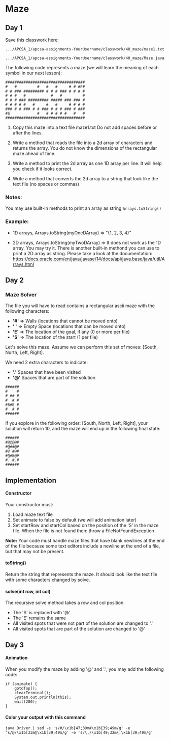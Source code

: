# Maze

## Day 1

Save this classwork here: 

`.../APCSA_1/apcsa-assignments-YourUsername/classwork/40_maze/maze1.txt`

`.../APCSA_1/apcsa-assignments-YourUsername/classwork/40_maze/Maze.java`


The following code represents a maze (we will learn the meaning of each symbol in our next lesson):
```
###################################
#   #         #   #   #     # # #E#
# # ### ######### # # # ### # # # #
# # #   #           #   #         #
# # # ### ######### ##### ### ### #
# # # # #   #     #   #     # # # #
### # # ### # # ### # # # ### # ###
#S            #   # # # # #   #   #
###################################
```
1. Copy this maze into a text file maze1.txt Do not add spaces before or after the lines. 

2. Write a method that reads the file into a 2d array of characters and returns the array. You do not know the dimensions of the rectangular maze ahead of time. 

3. Write a method to print the 2d array as one 1D array per line. It will help you check if it looks correct.
  
4. Write a method that converts the 2d array to a string that look like the text file (no spaces or commas)

### Notes:

You may use built-in methods to print an array as string ```Arrays.toString()```

### Example:

- 1D arrays, Arrays.toString(myOneDArray) => "{1, 2, 3, 4}"


- 2D arrays, Arrays.toString(myTwoDArray) => It does not work as the 1D array. You may try it. There is another built-in methond you can use to print a 2D array as string. Please take a look at the documentation: https://docs.oracle.com/en/java/javase/14/docs/api/java.base/java/util/Arrays.html


## Day 2

### Maze Solver

The file you will have to read contains a rectangular ascii maze with the following characters:

- **'#'** => Walls (locations that cannot be moved onto)
- **' '** => Empty Space (locations that can be moved onto)
- **'E'** => The location of the goal, if any (0 or more per file)
- **'S'** => The location of the start (1 per file)

Let's solve this maze. Assume we can perform this set of moves: [South, North, Left, Right].

We need 2 extra characters to indicate:

-  **'.'** Spaces that have been visited
-  **'@'** Spaces that are part of the solution

```
######
#    #
# ## #
#  # #
#S#E #
#  # #
######
```

If you explore in the following order: [South, North, Left, Right], your solution will return 10, and the maze will end up in the following final state:

```
######
#@@@@#
#@##@#
#@ #@#
#@#E@#
#..#.#
######
```

## Implementation

#### Constructor

  Your constructor must:

  1. Load maze text file
  2. Set animate to false by default (we will add animation later)
  3. Set startRow and startCol based on the position of the 'S' in the maze file. When the file is not found then: throw a FileNotFoundException

**Note:** Your code must handle maze files that have blank newlines at the end of the file because some text editors include a newline at the end of a file, but that may not be present.

#### toString()

Return the string that represents the maze. It should look like the text file with some characters changed by solve.

#### solve(int row, int col)

The recursive solve method takes a row and col position.

- The 'S' is replaced with '@'
- The 'E' remains the same
- All visited spots that were not part of the solution are changed to '.'
- All visited spots that are part of the solution are changed to '@'

## Day 3

#### Animation

When you modify the maze by adding '@' and '.', you may add the following code:

```
if (animate) {
    gotoTop();
    clearTerminal();
    System.out.println(this);
    wait(200);
}
```

#### Color your output with this command

```
java Driver | sed -e 's/#/\x1b[47;39m#\x1b[39;49m/g' -e 's/@/\x1b[33m@\x1b[39;49m/g' -e 's/\./\x1b[49;32m\.\x1b[39;49m/g'
```
